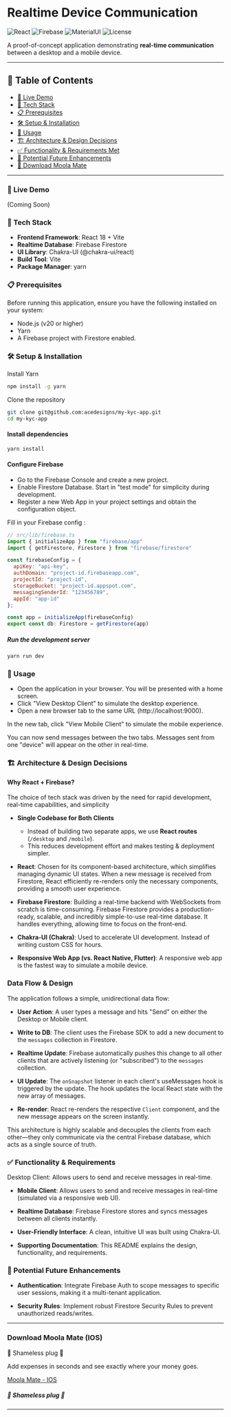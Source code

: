 # Realtime Device Communication

![React](https://img.shields.io/badge/React-18-blue?logo=react)
![Firebase](https://img.shields.io/badge/Firebase-Firestore-orange?logo=firebase)
![MaterialUI](https://img.shields.io/badge/Material--UI-5-blue?logo=mui)
![License](https://img.shields.io/badge/License-MIT-green)

A proof-of-concept application demonstrating **real-time communication** between a desktop and a mobile device.


---

## 📑 Table of Contents
- [🚀 Live Demo](#-live-demo)
- [🧰 Tech Stack](#-tech-stack)
- [📋 Prerequisites](#-prerequisites)
- [🛠️ Setup & Installation](#️-setup--installation)
- [🧭 Usage](#-usage)
- [🏗️ Architecture & Design Decisions](#️-architecture--design-decisions)
- [✅ Functionality & Requirements Met](#-functionality--requirements-met)
- [🔮 Potential Future Enhancements](#-potential-future-enhancements)
- [🔌 Download Moola Mate](#-download-moola-mate-ios)

---


### 🚀 Live Demo
(Coming Soon)


### 🧰 Tech Stack
- **Frontend Framework**: React 18 + Vite
- **Realtime Database**: Firebase Firestore
- **UI Library**: Chakra-UI (@chakra-ui/react)
- **Build Tool**: Vite
- **Package Manager**: yarn

### 📋 Prerequisites
Before running this application, ensure you have the following installed on your system:

- Node.js (v20 or higher)
- Yarn
- A Firebase project with Firestore enabled.

### 🛠️ Setup & Installation
Install Yarn
```bash
npm install -g yarn
```

Clone the repository

```bash
git clone git@github.com:acedesigns/my-kyc-app.git
cd my-kyc-app
```

#### Install dependencies

```bash
yarn install
```

#### Configure Firebase

- Go to the Firebase Console and create a new project.
- Enable Firestore Database. Start in "test mode" for simplicity during development.
- Register a new Web App in your project settings and obtain the configuration object.


Fill in your Firebase config :

```javascript
// src/lib/firebase.ts
import { initializeApp } from "firebase/app"
import { getFirestore, Firestore } from "firebase/firestore"

const firebaseConfig = {
  apiKey: "api-key",
  authDomain: "project-id.firebaseapp.com",
  projectId: "project-id",
  storageBucket: "project-id.appspot.com",
  messagingSenderId: "123456789",
  appId: "app-id"
};

const app = initializeApp(firebaseConfig)
export const db: Firestore = getFirestore(app)
```

##### Run the development server

```bash
yarn run dev
```

### 🧭 Usage

- Open the application in your browser. You will be presented with a home screen.
- Click "View Desktop Client" to simulate the desktop experience.
- Open a new browser tab to the same URL (http://localhost:9000).

In the new tab, click "View Mobile Client" to simulate the mobile experience.

You can now send messages between the two tabs. Messages sent from one "device" will appear on the other in real-time.

### 🏗️ Architecture & Design Decisions
#### Why React + Firebase?
The choice of tech stack was driven by the need for rapid development, real-time capabilities, and simplicity

- **Single Codebase for Both Clients**
    - Instead of building two separate apps, we use **React routes** (`/desktop` and `/mobile`).
    - This reduces development effort and makes testing & deployment simpler.

- **React**: Chosen for its component-based architecture, which simplifies managing dynamic UI states. When a new message is received from Firestore, React efficiently re-renders only the necessary components, providing a smooth user experience.

- **Firebase Firestore**: Building a real-time backend with WebSockets from scratch is time-consuming. Firebase Firestore provides a production-ready, scalable, and incredibly simple-to-use real-time database. It handles everything, allowing time to focus on the front-end.

- **Chakra-UI (Chakra)**: Used to accelerate UI development. Instead of writing custom CSS for hours.

- **Responsive Web App (vs. React Native, Flutter)**: A responsive web app is the fastest way to simulate a mobile device.

### Data Flow & Design
The application follows a simple, unidirectional data flow:

- **User Action**: A user types a message and hits "Send" on either the Desktop or Mobile client.

- **Write to DB**: The client uses the Firebase SDK to add a new document to the `messages` collection in Firestore.

- **Realtime Update**: Firebase automatically pushes this change to all other clients that are actively listening (or "subscribed") to the `messages` collection.

- **UI Update**: The `onSnapshot` listener in each client's useMessages hook is triggered by the update. The hook updates the local React state with the new array of messages.

- **Re-render**: React re-renders the respective `Client` component, and the new message appears on the screen instantly.

This architecture is highly scalable and decouples the clients from each other—they only communicate via the central Firebase database, which acts as a single source of truth.


### ✅ Functionality & Requirements
Desktop Client: Allows users to send and receive messages in real-time.

- **Mobile Client**: Allows users to send and receive messages in real-time (simulated via a responsive web UI).

- **Realtime Database**: Firebase Firestore stores and syncs messages between all clients instantly.

- **User-Friendly Interface**: A clean, intuitive UI was built using Chakra-UI.

- **Supporting Documentation**: This README explains the design, functionality, and requirements.

### 🔮 Potential Future Enhancements
- **Authentication**: Integrate Firebase Auth to scope messages to specific user sessions, making it a multi-tenant application.

- **Security Rules**: Implement robust Firestore Security Rules to prevent unauthorized reads/writes.

---


### Download Moola Mate (IOS)

🔌 Shameless plug 🔌

Add expenses in seconds and see exactly where your money goes.

[Moola Mate - IOS ](https://bit.ly/4lLE48A)

##### 🔌 Shameless plug 🔌
---